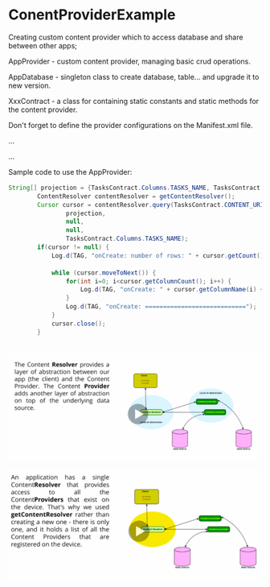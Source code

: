 # ConentProviderExample
Creating custom content provider which to access database and share between other apps; 

AppProvider - custom content provider, managing basic crud operations.

AppDatabase - singleton class to create database, table... and upgrade it to new version.

XxxContract - a class for containing static constants and static methods for the content provider.

Don't forget to define the provider configurations on the Manifest.xml file.

<application>
  ...
  <provider
            android:name="me.modernpage.tasktimer.AppProvider"
            android:authorities="me.modernpage.tasktimer.AppProvider"
            android:exported="false"/>
  
  ...
</application>

Sample code to use the AppProvider:
```java
String[] projection = {TasksContract.Columns.TASKS_NAME, TasksContract.Columns.TASKS_DESCRIPTION};
        ContentResolver contentResolver = getContentResolver();
        Cursor cursor = contentResolver.query(TasksContract.CONTENT_URI,
                projection,
                null,
                null,
                TasksContract.Columns.TASKS_NAME);
        if(cursor != null) {
            Log.d(TAG, "onCreate: number of rows: " + cursor.getCount());

            while (cursor.moveToNext()) {
                for(int i=0; i<cursor.getColumnCount(); i++) {
                    Log.d(TAG, "onCreate: " + cursor.getColumnName(i) + ": " + cursor.getString(i));
                }
                Log.d(TAG, "onCreate: ============================");
            }
            cursor.close();
        }
        
```
        
![alt text](https://github.com/ModerPage/ConentProviderExample/blob/master/28a9bba9ffa148f78947d8940c1cfa09.png?raw=true)

![alt text](https://github.com/ModerPage/ConentProviderExample/blob/master/0f90cba3f3f04d8d9bec2cbe14703968.png?raw=true)
